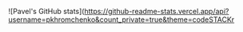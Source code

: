 ![Pavel's GitHub stats](https://github-readme-stats.vercel.app/api?username=pkhromchenko&count_private=true&theme=codeSTACKr
